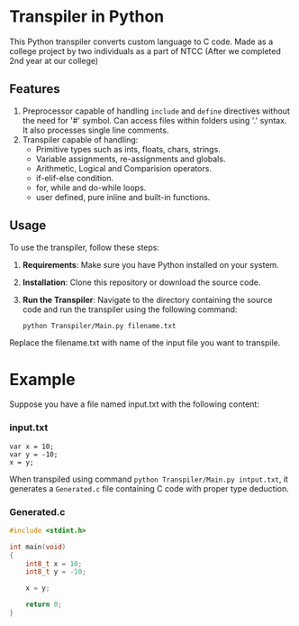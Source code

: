 # Transpiler in Python

This Python transpiler converts custom language to C code. Made as a college project by two individuals as a part of NTCC (After we completed 2nd year at our college)

## Features
1. Preprocessor capable of handling `include` and `define` directives without the need for '#' symbol. Can access files within folders using '.' syntax. It also processes single line comments.
2. Transpiler capable of handling:
    - Primitive types such as ints, floats, chars, strings.
    - Variable assignments, re-assignments and globals.
    - Arithmetic, Logical and Comparision operators.
    - if-elif-else condition.
    - for, while and do-while loops.
    - user defined, pure inline and built-in functions.

## Usage

To use the transpiler, follow these steps:

1. **Requirements**: Make sure you have Python installed on your system.

2. **Installation**: Clone this repository or download the source code.

3. **Run the Transpiler**: Navigate to the directory containing the source code and run the transpiler using the following command:

   ```bash
   python Transpiler/Main.py filename.txt
Replace the filename.txt with name of the input file you want to transpile.

# Example
Suppose you have a file named input.txt with the following content:

### input.txt
```
var x = 10;
var y = -10;
x = y;
```
When transpiled using command `python Transpiler/Main.py intput.txt`, it generates a `Generated.c` file containing C code with proper type deduction.

### Generated.c
```c
#include <stdint.h>

int main(void)
{
    int8_t x = 10;
    int8_t y = -10;

    x = y;

    return 0;
}
```
